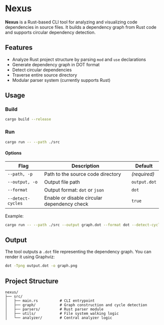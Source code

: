 # Nexus

**Nexus** is a Rust-based CLI tool for analyzing and visualizing code dependencies in source files. It builds a dependency graph from Rust code and supports circular dependency detection.

## Features

- Analyze Rust project structure by parsing `mod` and `use` declarations
- Generate dependency graph in DOT format
- Detect circular dependencies
- Traverse entire source directory
- Modular parser system (currently supports Rust)

## Usage

### Build

```bash
cargo build --release
````

### Run

```bash
cargo run -- --path ./src
```

#### Options

| Flag              | Description                                 | Default      |
| ----------------- | ------------------------------------------- | ------------ |
| `--path, -p`      | Path to the source code directory           | *(required)* |
| `--output, -o`    | Output file path                            | `output.dot` |
| `--format`        | Output format: `dot` or `json`              | `dot`        |
| `--detect-cycles` | Enable or disable circular dependency check | `true`       |

Example:

```bash
cargo run -- --path ./src --output graph.dot --format dot --detect-cycles false
```

## Output

The tool outputs a `.dot` file representing the dependency graph. You can render it using Graphviz:

```bash
dot -Tpng output.dot -o graph.png
```

## Project Structure

```
nexus/
├── src/
│   ├── main.rs          # CLI entrypoint
│   ├── graph/           # Graph construction and cycle detection
│   ├── parsers/         # Rust parser module
│   ├── utils/           # File system walking logic
│   └── analyzer/        # Central analyzer logic
```



